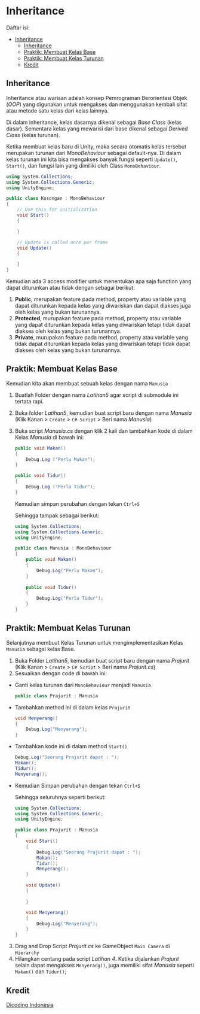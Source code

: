 # Inheritance

Daftar isi:
- [Inheritance](#inheritance)
  - [Inheritance](#inheritance-1)
  - [Praktik: Membuat Kelas Base](#praktik-membuat-kelas-base)
  - [Praktik: Membuat Kelas Turunan](#praktik-membuat-kelas-turunan)
  - [Kredit](#kredit)

## Inheritance

Inheritance atau warisan adalah konsep Pemrograman Berorientasi Objek (*OOP*) yang digunakan untuk mengakses dan menggunakan kembali sifat atau metode satu kelas dari kelas lainnya. 

Di dalam inheritance, kelas dasarnya dikenal sebagai *Base Class* (kelas dasar). Sementara kelas yang mewarisi dari base dikenal sebagai *Derived Class* (kelas turunan). 

Ketika membuat kelas baru di Unity, maka secara otomatis kelas tersebut merupakan turunan dari *MonoBehaviour* sebagai default-nya. Di dalam kelas turunan ini kita bisa mengakses banyak fungsi seperti `Update()`, `Start()`, dan fungsi lain yang dimiliki oleh Class `MonoBehaviour`.

```csharp
using System.Collections;
using System.Collections.Generic;
using UnityEngine;

public class Kosongan : MonoBehaviour
{
    // Use this for initialization
    void Start()
    {

    }

    // Update is called once per frame
    void Update()
    {

    }
}
```

Kemudian ada 3 access modifier untuk menentukan apa saja function yang dapat diturunkan atau tidak dengan sebagai berikut:
1. **Public**, merupakan feature pada method, property atau variable yang dapat diturunkan kepada kelas yang diwariskan dan dapat diakses juga oleh kelas yang bukan turunannya.
2. **Protected**, murupakan feature pada method, property atau variable yang dapat diturunkan kepada kelas yang diwariskan tetapi tidak dapat diakses oleh kelas yang bukan turunannya.
3. **Private**, murupakan feature pada method, property atau variable yang tidak dapat diturunkan kepada kelas yang diwariskan tetapi tidak dapat diakses oleh kelas yang bukan turunannya.

## Praktik: Membuat Kelas Base
Kemudian kita akan membuat sebuah kelas dengan nama `Manusia`
1. Buatlah Folder dengan nama *Latihan5* agar script di submodule ini tertata rapi.
2. Buka folder *Latihan5*, kemudian buat script baru dengan nama *Manusia* (Klik Kanan > `Create` > `C# Script` > Beri nama *Manusia*)
3. Buka script *Manusia.cs* dengan klik 2 kali dan tambahkan kode di dalam Kelas *Manusia* di bawah ini:
    ```csharp
    public void Makan()
    {
        Debug.Log ("Perlu Makan");
    }

    public void Tidur()
    {
        Debug.Log ("Perlu Tidur");
    }
    ```
    Kemudian simpan perubahan dengan tekan `Ctrl+S`

    Sehingga tampak sebagai berikut:
    ```csharp
    using System.Collections;
    using System.Collections.Generic;
    using UnityEngine;

    public class Manusia : MonoBehaviour
    {
        public void Makan()
        {
            Debug.Log("Perlu Makan");
        }
        
        public void Tidur()
        {
            Debug.Log("Perlu Tidur");
        }
    }
    ```

## Praktik: Membuat Kelas Turunan
Selanjutnya membuat Kelas Turunan untuk mengimplementasikan Kelas `Manusia` sebagai kelas Base.
1. Buka Folder *Latihan5*, kemudian buat script baru dengan nama *Prajurit* (Klik Kanan > `Create` > `C# Script` > Beri nama *Prajurit.cs*)
2. Sesuaikan dengan code di bawah ini:
- Ganti kelas turunan dari `MonoBehaviour` menjadi `Manusia`
    ```csharp
    public class Prajurit : Manusia
    ```
- Tambahkan method ini di dalam kelas `Prajurit`
    ```csharp
    void Menyerang()
    {
        Debug.Log("Menyerang");
    }
    ```
- Tambahkan kode ini di dalam method `Start()`
    ```csharp
    Debug.Log("Seorang Prajurit dapat : ");
    Makan();
    Tidur();
    Menyerang();
    ```
- Kemudian Simpan perubahan dengan tekan `Ctrl+S`

    Sehingga seluruhnya seperti berikut:
    ```csharp
    using System.Collections;
    using System.Collections.Generic;
    using UnityEngine;

    public class Prajurit : Manusia
    {
        void Start()
        {
            Debug.Log("Seorang Prajurit dapat : ");
            Makan();
            Tidur();
            Menyerang();
        }

        void Update()
        {

        }

        void Menyerang()
        {
            Debug.Log("Menyerang");
        }
    }
    ```
3. Drag and Drop Script *Prajurit.cs* ke GameObject `Main Camera` di `Hierarchy`
4. Hilangkan centang pada script *Latihan 4*. Ketika dijalankan *Prajurit* selain dapat mengakses `Menyerang()`, juga memiliki sifat *Manusia* seperti `Makan()` dan `Tidur()`;

## Kredit
[Dicoding Indonesia](https://www.dicoding.com/)